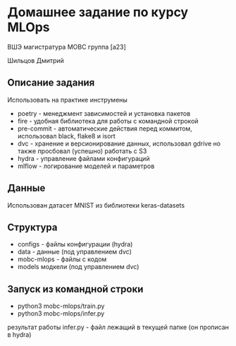 # Домашнее задание по курсу MLOps

ВШЭ магистратура МОВС группа [a23]

Шильцов Дмитрий

## Описание задания

Использовать на практике инструмены
- poetry - менеджмент зависимостей и установка пакетов
- fire - удобная библиотека для работы с командной строкой
- pre-commit - автоматические действия перед коммитом, использовал black, flake8 и isort
- dvc - хранение и версионирование данных, использовал gdrive но также просбовал (успешно) работать с S3
- hydra - управление файлами конфигураций
- mlflow - логирование моделей и параметров


## Данные

Использован датасет MNIST из библиотеки keras-datasets

## Структура

- configs - файлы конфигурации (hydra)
- data - данные (под управлением dvc)
- mobc-mlops - файлы с кодом
- models модкели (под управлением dvc)

## Запуск из командной строки

- python3 mobc-mlops/train.py
- python3 mobc-mlops/infer.py

результат работы infer.py - файл лежащий в текущей папке (он прописан в hydra)
